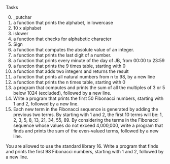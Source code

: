 Tasks

0. _putchar
1. a function that prints the alphabet, in lowercase
2. 10 x alphabet
3. islower
4. a function that checks for alphabetic character
5. Sign
6. a function that computes the absolute value of an integer.
7. a function that prints the last digit of a number.
8. a function that prints every minute of the day of JB, from 00:00 to 23:59
9. a function that prints the 9 times table, starting with 0
10. a function that adds two integers and returns the result
11. a function that prints all natural numbers from n to 98,  by a new line
12. a function that prints the n times table, starting with 0
13. a program that computes and prints the sum of all the multiples of 3 or 5 below 1024 (excluded),  followed by a new line.
14. Write a program that prints the first 50 Fibonacci numbers, starting with 1 and 2, followed by a new line.
15. Each new term in the Fibonacci sequence is generated by adding the previous two terms. By starting with 1 and 2, the first 10 terms will be: 1, 2, 3, 5, 8, 13, 21, 34, 55, 89. By considering the terms in the Fibonacci sequence whose values do not exceed 4,000,000, write a program that finds and prints the sum of the even-valued terms, followed by a new line.

You are allowed to use the standard library
16. Write a program that finds and prints the first 98 Fibonacci numbers, starting with 1 and 2, followed by a new line.

